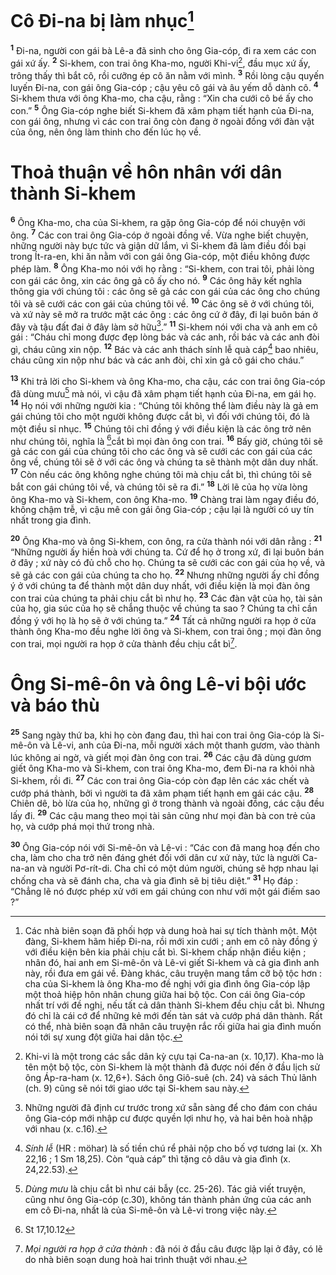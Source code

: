 # Cô Đi-na bị làm nhục[^1]
<sup><b>1</b></sup> Đi-na, người con gái bà Lê-a đã sinh cho ông Gia-cóp, đi ra xem các con gái xứ ấy. <sup><b>2</b></sup> Si-khem, con trai ông Kha-mo, người Khi-vi[^2], đầu mục xứ ấy, trông thấy thì bắt cô, rồi cưỡng ép cô ăn nằm với mình. <sup><b>3</b></sup> Rồi lòng cậu quyến luyến Đi-na, con gái ông Gia-cóp ; cậu yêu cô gái và âu yếm dỗ dành cô. <sup><b>4</b></sup> Si-khem thưa với ông Kha-mo, cha cậu, rằng : “Xin cha cưới cô bé ấy cho con.” <sup><b>5</b></sup> Ông Gia-cóp nghe biết Si-khem đã xâm phạm tiết hạnh của Đi-na, con gái ông, nhưng vì các con trai ông còn đang ở ngoài đồng với đàn vật của ông, nên ông làm thinh cho đến lúc họ về.

# Thoả thuận về hôn nhân với dân thành Si-khem
<sup><b>6</b></sup> Ông Kha-mo, cha của Si-khem, ra gặp ông Gia-cóp để nói chuyện với ông. <sup><b>7</b></sup> Các con trai ông Gia-cóp ở ngoài đồng về. Vừa nghe biết chuyện, những người này bực tức và giận dữ lắm, vì Si-khem đã làm điều đồi bại trong Ít-ra-en, khi ăn nằm với con gái ông Gia-cóp, một điều không được phép làm. <sup><b>8</b></sup> Ông Kha-mo nói với họ rằng : “Si-khem, con trai tôi, phải lòng con gái các ông, xin các ông gả cô ấy cho nó. <sup><b>9</b></sup> Các ông hãy kết nghĩa thông gia với chúng tôi : các ông sẽ gả các con gái của các ông cho chúng tôi và sẽ cưới các con gái của chúng tôi về. <sup><b>10</b></sup> Các ông sẽ ở với chúng tôi, và xứ này sẽ mở ra trước mặt các ông : các ông cứ ở đây, đi lại buôn bán ở đây và tậu đất đai ở đây làm sở hữu[^3].” <sup><b>11</b></sup> Si-khem nói với cha và anh em cô gái : “Cháu chỉ mong được đẹp lòng bác và các anh, rồi bác và các anh đòi gì, cháu cũng xin nộp. <sup><b>12</b></sup> Bác và các anh thách sính lễ quà cáp[^4] bao nhiêu, cháu cũng xin nộp như bác và các anh đòi, chỉ xin gả cô gái cho cháu.”

<sup><b>13</b></sup> Khi trả lời cho Si-khem và ông Kha-mo, cha cậu, các con trai ông Gia-cóp đã dùng mưu[^5] mà nói, vì cậu đã xâm phạm tiết hạnh của Đi-na, em gái họ. <sup><b>14</b></sup> Họ nói với những người kia : “Chúng tôi không thể làm điều này là gả em gái chúng tôi cho một người không được cắt bì, vì đối với chúng tôi, đó là một điều sỉ nhục. <sup><b>15</b></sup> Chúng tôi chỉ đồng ý với điều kiện là các ông trở nên như chúng tôi, nghĩa là [^1*]cắt bì mọi đàn ông con trai. <sup><b>16</b></sup> Bấy giờ, chúng tôi sẽ gả các con gái của chúng tôi cho các ông và sẽ cưới các con gái của các ông về, chúng tôi sẽ ở với các ông và chúng ta sẽ thành một dân duy nhất. <sup><b>17</b></sup> Còn nếu các ông không nghe chúng tôi mà chịu cắt bì, thì chúng tôi sẽ bắt con gái chúng tôi về, và chúng tôi sẽ ra đi.” <sup><b>18</b></sup> Lời lẽ của họ vừa lòng ông Kha-mo và Si-khem, con ông Kha-mo. <sup><b>19</b></sup> Chàng trai làm ngay điều đó, không chậm trễ, vì cậu mê con gái ông Gia-cóp ; cậu lại là người có uy tín nhất trong gia đình.

<sup><b>20</b></sup> Ông Kha-mo và ông Si-khem, con ông, ra cửa thành nói với dân rằng : <sup><b>21</b></sup> “Những người ấy hiền hoà với chúng ta. Cứ để họ ở trong xứ, đi lại buôn bán ở đây ; xứ này có đủ chỗ cho họ. Chúng ta sẽ cưới các con gái của họ về, và sẽ gả các con gái của chúng ta cho họ. <sup><b>22</b></sup> Nhưng những người ấy chỉ đồng ý ở với chúng ta để thành một dân duy nhất, với điều kiện là mọi đàn ông con trai của chúng ta phải chịu cắt bì như họ. <sup><b>23</b></sup> Các đàn vật của họ, tài sản của họ, gia súc của họ sẽ chẳng thuộc về chúng ta sao ? Chúng ta chỉ cần đồng ý với họ là họ sẽ ở với chúng ta.” <sup><b>24</b></sup> Tất cả những người ra họp ở cửa thành ông Kha-mo đều nghe lời ông và Si-khem, con trai ông ; mọi đàn ông con trai, mọi người ra họp ở cửa thành đều chịu cắt bì[^6].

# Ông Si-mê-ôn và ông Lê-vi bội ước và báo thù
<sup><b>25</b></sup> Sang ngày thứ ba, khi họ còn đang đau, thì hai con trai ông Gia-cóp là Si-mê-ôn và Lê-vi, anh của Đi-na, mỗi người xách một thanh gươm, vào thành lúc không ai ngờ, và giết mọi đàn ông con trai. <sup><b>26</b></sup> Các cậu đã dùng gươm giết ông Kha-mo và Si-khem, con trai ông Kha-mo, đem Đi-na ra khỏi nhà Si-khem, rồi đi. <sup><b>27</b></sup> Các con trai ông Gia-cóp còn đạp lên các xác chết và cướp phá thành, bởi vì người ta đã xâm phạm tiết hạnh em gái các cậu. <sup><b>28</b></sup> Chiên dê, bò lừa của họ, những gì ở trong thành và ngoài đồng, các cậu đều lấy đi. <sup><b>29</b></sup> Các cậu mang theo mọi tài sản cũng như mọi đàn bà con trẻ của họ, và cướp phá mọi thứ trong nhà.

<sup><b>30</b></sup> Ông Gia-cóp nói với Si-mê-ôn và Lê-vi : “Các con đã mang hoạ đến cho cha, làm cho cha trở nên đáng ghét đối với dân cư xứ này, tức là người Ca-na-an và người Pơ-rít-di. Cha chỉ có một dúm người, chúng sẽ hợp nhau lại chống cha và sẽ đánh cha, cha và gia đình sẽ bị tiêu diệt.” <sup><b>31</b></sup> Họ đáp : “Chẳng lẽ nó được phép xử với em gái chúng con như với một gái điếm sao ?”

[^1]: Các nhà biên soạn đã phối hợp và dung hoà hai sự tích thành một. Một đàng, Si-khem hãm hiếp Đi-na, rồi mới xin cưới ; anh em cô này đồng ý với điều kiện bên kia phải chịu cắt bì. Si-khem chấp nhận điều kiện ; nhân đó, hai anh em Si-mê-ôn và Lê-vi giết Si-khem và cả gia đình anh này, rồi đưa em gái về. Đàng khác, câu truyện mang tầm cỡ bộ tộc hơn : cha của Si-khem là ông Kha-mo đề nghị với gia đình ông Gia-cóp lập một thoả hiệp hôn nhân chung giữa hai bộ tộc. Con cái ông Gia-cóp nhất trí với đề nghị, nếu tất cả dân thành Si-khem đều chịu cắt bì. Nhưng đó chỉ là cái cớ để những kẻ mới đến tàn sát và cướp phá dân thành. Rất có thể, nhà biên soạn đã nhân câu truyện rắc rối giữa hai gia đình muốn nói tới sự xung đột giữa hai dân tộc.
[^2]: Khi-vi là một trong các sắc dân kỳ cựu tại Ca-na-an (x. 10,17). Kha-mo là tên một bộ tộc, còn Si-khem là một thành đã được nói đến ở đầu lịch sử ông Áp-ra-ham (x. 12,6+). Sách ông Giô-suê (ch. 24) và sách Thủ lãnh (ch. 9) cũng sẽ nói tới giao ước tại Si-khem sau này.
[^3]: Những người đã định cư trước trong xứ sẵn sàng để cho đám con cháu ông Gia-cóp mới nhập cư được quyền lợi như họ, và hai bên hoà nhập với nhau (x. c.16).
[^4]: <i>Sính lễ</i> (HR : <span class="hebrew-translit">möhar</span>) là số tiền chú rể phải nộp cho bố vợ tương lai (x. Xh 22,16 ; 1 Sm 18,25). Còn “quà cáp” thì tặng cô dâu và gia đình (x. 24,22.53).
[^5]: <i>Dùng mưu</i> là chịu cắt bì như cái bẫy (cc. 25-26). Tác giả viết truyện, cũng như ông Gia-cóp (c.30), không tán thành phản ứng của các anh em cô Đi-na, nhất là của Si-mê-ôn và Lê-vi trong việc này.
[^6]: <i>Mọi người ra họp ở cửa thành</i> : đã nói ở đầu câu được lặp lại ở đây, có lẽ do nhà biên soạn dung hoà hai trình thuật với nhau.
[^1*]: St 17,10.12
